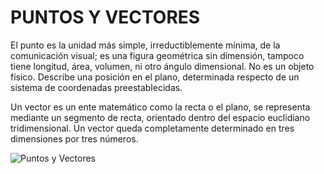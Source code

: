 # PUNTOS Y VECTORES

El punto es la unidad más simple, irreductiblemente mínima, de la comunicación visual; es una figura geométrica
sin dimensión, tampoco tiene longitud, área, volumen, ni otro ángulo dimensional. No es un objeto físico. Describe una
posición en el plano, determinada respecto de un sistema de coordenadas preestablecidas.

Un vector es un ente matemático como la recta o el plano, se representa mediante un segmento de recta, orientado dentro 
del espacio euclidiano tridimensional. Un vector queda completamente determinado en tres dimensiones por tres números.

![Puntos y Vectores](https://www.matesfacil.com/BAC/geometria2D/puntos/G1.png)